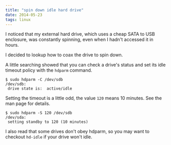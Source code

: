```yaml
---
title: "spin down idle hard drive"
date: 2014-05-23
tags: linux
---
```


I noticed that my external hard drive, which uses a cheap SATA to USB enclosure, was constantly spinning, even when I hadn't accessed it in hours.

I decided to lookup how to coax the drive to spin down.

A little searching showed that you can check a drive's status and set its idle timeout policy with the `hdparm` command. 

```
$ sudo hdparm -C /dev/sdb
/dev/sdb:
 drive state is:  active/idle
```

Setting the timeout is a little odd, the value `120` means 10 minutes. See the man page for details.

```
$ sudo hdparm -S 120 /dev/sdb 
/dev/sda:
 setting standby to 120 (10 minutes)
```

I also read that some drives don't obey hdparm, so you may want to checkout `hd-idle` if your drive won't idle.


